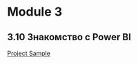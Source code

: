 # Module 3
## 3.10 Знакомство с Power BI
[Project Sample](https://github.com/FukaeriUno/DE-101-DataLearn/tree/main/Module03/3.10%20%D0%97%D0%BD%D0%B0%D0%BA%D0%BE%D0%BC%D1%81%D1%82%D0%B2%D0%BE%20%D1%81%20Power%20BI)

